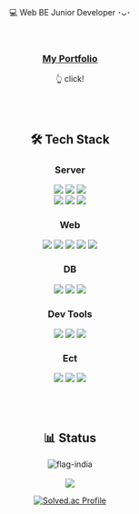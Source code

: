 <div align="center">
	
<span>💻 Web BE Junior Developer ･ᴗ･</span>
<br><br><br>
	
### <div><a href="https://joy0987.notion.site/f23627a5caa04cbdbd476a58c8901dbd">My Portfolio</a></div>

<span>👆 click!</span>
 
  <br><br>
  <h2>🛠 Tech Stack</h2>
  <h3> Server </h3>
  <img src="https://img.shields.io/badge/Java-%23ED8B00.svg?style=flat&logo=Java&logoColor=white" />
  <img src="https://img.shields.io/badge/SpringBoot-6DB33F?style=flat&logo=spring&logoColor=white">
  <img src="https://img.shields.io/badge/SpringFramework-6DB33F?style=flat&logo=spring&logoColor=white"> 
  <br>
  <img src="https://img.shields.io/badge/node.js-339933?style=flat&logo=node.js&logoColor=white">
  <img src="https://img.shields.io/badge/gradle-02303A?style=flat&logo=gradle&logoColor=white">
  <img src="https://img.shields.io/badge/junit5-25A162?style=flat&logo=junit5&logoColor=white">

  <br>
  <h3> Web </h3>
  <img src="https://img.shields.io/badge/HTML-E34F26?style=flat&logo=HTML5&logoColor=white" />
  <img src="https://img.shields.io/badge/CSS-1572B6?style=flat&logo=CSS3&logoColor=white" />
  <img src="https://img.shields.io/badge/JavaScript-F7DF1E?style=flat&logo=javascript&logoColor=black"> 
  <img src="https://img.shields.io/badge/JQuery-0769AD?style=flat&logo=jquery&logoColor=white">
  <img src="https://img.shields.io/badge/React.js-61DAFB?style=flat&logo=React&logoColor=black"/>
  <br>
  <h3>DB</h3>
  <img src="https://img.shields.io/badge/ORACLE-F80000?style=flat&logo=oracle&logoColor=white">
  <img src="https://img.shields.io/badge/MariaDB-003545?style=flat&logo=mariadb&logoColor=white" />
  <img src="https://img.shields.io/badge/MySQL-4479A1?style=flat&logo=MySQL&logoColor=white" />
  <br>
  <h3>Dev Tools</h3>
  <img src="https://img.shields.io/badge/intellij%20Idea-000000?style=flat&logo=IntelliJIdea&logoColor=white" />
  <img src="https://img.shields.io/badge/Eclipse%20IDE-2C2255?style=flat&logo=EclipseIDE&logoColor=white" />
  <img src="https://img.shields.io/badge/Visual%20Studio%20Code-007ACC?style=flat&logo=VisualStudioCode&logoColor=white" />
  <br>
  <h3>Ect</h3>
  <img src="https://img.shields.io/badge/GIT-F05032?style=flat&logo=git&logoColor=white">
  <img src="https://img.shields.io/badge/amazonaws-232F3E?style=flat&logo=amazonaws&logoColor=white">
  <img src="https://img.shields.io/badge/ApacheTomcat-F8DC75?style=flat&logo=ApacheTomcat&logoColor=white" />
</div>
<br><br><br> 
<div align="center">
<h2>📊 Status</h2>
  
![flag-india](https://github-readme-stats.vercel.app/api?username=JOY0987&show_icons=true&hide=contribs,prs&cache_seconds=86400&theme=flag-india)
  <br><br>
 <img src="https://github-readme-stats.vercel.app/api/top-langs/?username=joy0987&layout=compact">
 <br>
 <p align="center">
  <a href="https://solved.ac/joy0987/" target="_blank">
    <img src="http://mazassumnida.wtf/api/v2/generate_badge?boj=joy0987" alt="Solved.ac Profile">
  </a>
</p>
</div>
